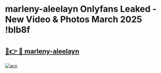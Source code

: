 # marleny-aleelayn Onlyfans Leaked - New Video & Photos March 2025 !blb8f

# <h2><a href="https://ddwzby.iuczelnia.edu.pl?title=marleny-aleelayn&ref=blb8f">🔗👉 🔴 marleny-aleelayn</a></h2>

[![acn](https://github.com/user-attachments/assets/0f9c940e-d8b0-45ae-aac7-cd30a18b3e1c)](https://ddwzby.iuczelnia.edu.pl?title=marleny-aleelayn&ref=blb8f)

